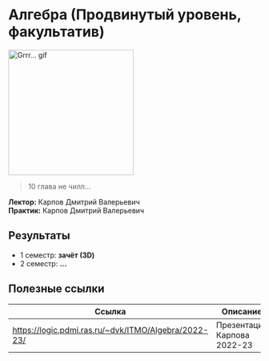 # Алгебра (Продвинутый уровень, факультатив)

<img alt="Grrr... gif" src="https://github.com/maxbarsukov/itmo/blob/master/.docs/grr.gif" height="250">

> 10 глава не чилл...

**Лектор:** Карпов Дмитрий Валерьевич \
**Практик:** Карпов Дмитрий Валерьевич

## Результаты

- 1 семестр: **зачёт (3D)**
- 2 семестр: **...**

## Полезные ссылки

| Ссылка | Описание |
| --- | --- |
| https://logic.pdmi.ras.ru/~dvk/ITMO/Algebra/2022-23/ | Презентации Карпова 2022-23 |
